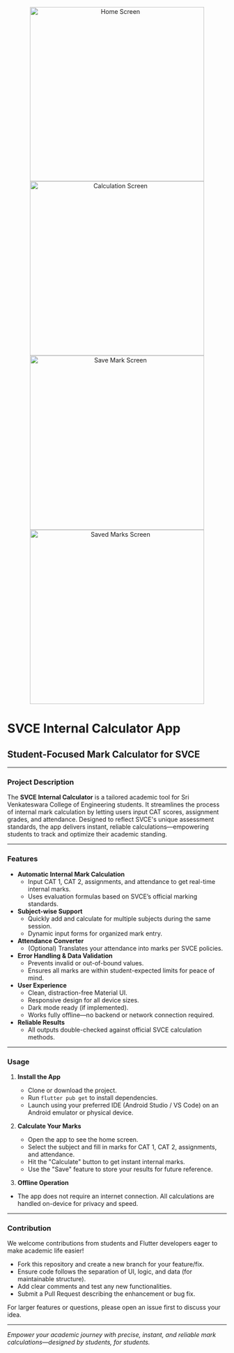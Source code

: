 <!-- Screenshots -->
<p align="center">
  <img src="screenshots/home.jpg" alt="Home Screen" width="400"/>
  <img src="screenshots/Calculation.jpg" alt="Calculation Screen" width="400"/>
  <img src="screenshots/saveMark.jpg" alt="Save Mark Screen" width="400"/>
  <img src="screenshots/SavedMarks.jpg" alt="Saved Marks Screen" width="400"/>
</p>

# SVCE Internal Calculator App

## Student-Focused Mark Calculator for SVCE

---

### Project Description

The **SVCE Internal Calculator** is a tailored academic tool for Sri Venkateswara College of Engineering students. It streamlines the process of internal mark calculation by letting users input CAT scores, assignment grades, and attendance. Designed to reflect SVCE's unique assessment standards, the app delivers instant, reliable calculations—empowering students to track and optimize their academic standing.

---

### Features

- **Automatic Internal Mark Calculation**
  - Input CAT 1, CAT 2, assignments, and attendance to get real-time internal marks.
  - Uses evaluation formulas based on SVCE’s official marking standards.
- **Subject-wise Support**
  - Quickly add and calculate for multiple subjects during the same session.
  - Dynamic input forms for organized mark entry.
- **Attendance Converter**
  - (Optional) Translates your attendance into marks per SVCE policies.
- **Error Handling & Data Validation**
  - Prevents invalid or out-of-bound values.
  - Ensures all marks are within student-expected limits for peace of mind.
- **User Experience**
  - Clean, distraction-free Material UI.
  - Responsive design for all device sizes.
  - Dark mode ready (if implemented).
  - Works fully offline—no backend or network connection required.
- **Reliable Results**
  - All outputs double-checked against official SVCE calculation methods.

---

### Usage

1. **Install the App**
   - Clone or download the project.
   - Run `flutter pub get` to install dependencies.
   - Launch using your preferred IDE (Android Studio / VS Code) on an Android emulator or physical device.

2. **Calculate Your Marks**
   - Open the app to see the home screen.
   - Select the subject and fill in marks for CAT 1, CAT 2, assignments, and attendance.
   - Hit the "Calculate" button to get instant internal marks.
   - Use the "Save" feature to store your results for future reference.


3. **Offline Operation**
- The app does not require an internet connection. All calculations are handled on-device for privacy and speed.

---

### Contribution

We welcome contributions from students and Flutter developers eager to make academic life easier!

- Fork this repository and create a new branch for your feature/fix.
- Ensure code follows the separation of UI, logic, and data (for maintainable structure).
- Add clear comments and test any new functionalities.
- Submit a Pull Request describing the enhancement or bug fix.

For larger features or questions, please open an issue first to discuss your idea.

---

*Empower your academic journey with precise, instant, and reliable mark calculations—designed by students, for students.*
